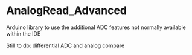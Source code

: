 # AnalogRead_Advanced
Arduino library to use the additional ADC features not normally available within the IDE 

Still to do: differential ADC and analog compare
